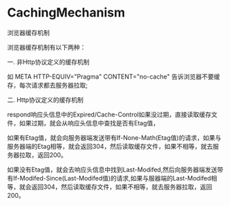 # CachingMechanism
浏览器缓存机制

浏览器缓存机制有以下两种：

一. 非Http协议定义的缓存机制

如 META HTTP-EQUIV="Pragma" CONTENT="no-cache" 告诉浏览器不要缓存，每次请求都去服务器拉取;

二. Http协议定义的缓存机制

respond响应头信息中的Expired/Cache-Control如果没过期，直接读取缓存文件，如果过期，就会从响应头信息中查找是否有Etag值，


如果有Etag值，就会向服务器端发送带有If-None-Math(Etag值)的请求，如果与服务器端的Etag相等，就会返回304，然后读取缓存文件，如果不相等，就去服务器拉取，返回200。



如果没有Etag值，就会去响应头信息中找到Last-Modifed,然后向服务器端发送带有If-Modifed-Since(Last-Modifed值)的请求,如果与服器端的Last-Modifed相等，就会返回304，然后读取缓存文件，如果不相等，就去服务器拉取，返回200。

